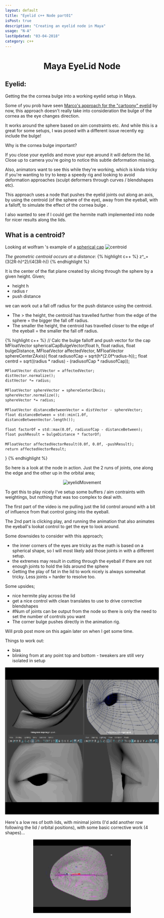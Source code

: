 ```yaml
---
layout: default
title: "Eyelid c++ Node part01"
isPost: true
description: "Creating an eyelid node in Maya"
usage: "N-A"
lastUpdated: "03-04-2018"
category: c++
---
```

<center><h1>Maya EyeLid Node</h1></center>
<h2>Eyelid:</h2>
Getting the the cornea bulge into a working eyelid setup in Maya.

Some of you prob have seen <a href="https://vimeo.com/66583205">Marco's approach for the "cartoony" eyelid</a> by now,
this approach doesn't really take into consideration the bulge of the cornea as the eye changes direction.

It works around the sphere based on aim constraints etc. And while this is a great for some setups,
I was posed with a different issue recently eg: include the bulge!

Why is the cornea bulge important?

If you close your eyelids and move your eye around it will deform the lid. Close up to
camera you're going to notice this subtle deformation missing.

Also, animators want to see this while they're working, which is kinda tricky if you're wanting to try to keep a speedy
rig and looking to avoid deformation approaches (sculpt deformers through curves / blendshapes etc).

This approach uses a node that pushes the eyelid joints out along an axis, by
using the centroid (of the sphere of the eye), away from the eyeball, with a falloff,
to simulate the effect of the cornea bulge .

I also wanted to see if I could get the hermite math implemented into node for nicer results along the lids.

<h2>What is a centroid?</h2>
Looking at wolfram 's example of a <a href="http://mathworld.wolfram.com/SphericalCap.html">spherical cap</a>

<img src="http://mathworld.wolfram.com/images/eps-gif/SphericalCap_1001.gif" alt="centroid">


<i>The geometric centroid occurs at a distance</i>:
{% highlight c++ %}
z^_=(3(2R-h)^2)/(4(3R-h))
{% endhighlight %}

It is the center of the flat plane created by slicing through the sphere by a given height.
Given;

- height h
- radius r
- push distance

we can work out a fall off radius for the push distance using the centroid.

- The > the height, the centroid has travelled further from the edge of the sphere = the bigger the fall off radius.
- The smaller the height, the centroid has travelled closer to the edge of the eyeball = the smaller the fall off radius.



{% highlight c++ %}
// Calc the bulge falloff and push vector for the cap
MFloatVector sphericalCapBulgeVector(float h, float radius, float bulgeDistance, MFloatVector affectedVector, MFloatVector sphereCenterZAxis){
	float radiusofCap = sqrt(h*(2.0f*radius-h));;
	float centrd = sqrt((radius * radius) - (radiusofCap * radiusofCap));

	MFloatVector distVector = affectedVector;
	distVector.normalize();
	distVector *= radius;

	MFloatVector sphereVector = sphereCenterZAxis;
	sphereVector.normalize();
	sphereVector *= radius;

	MFloatVector distanceBetweenVector = distVector - sphereVector;
	float distanceBetween = std::min(1.0f, distanceBetweenVector.length());

	float factorOf = std::max(0.0f, radiusofCap - distanceBetween);
	float pushResult = bulgeDistance * factorOf;

	MFloatVector affectedVectorResult(0.0f, 0.0f, -pushResult);
	return affectedVectorResult;
}
{% endhighlight %}


So here is a look at the node in action. Just the 2 runs of joints, one along the edge and the other up in the orbital area;
<center><img src="/assets/examples/eyelidTest01.gif" width="640" height="480" alt="eyelidMovement"></center>


To get this to play nicely I've setup some buffers / aim contraints with weightings, but nothing that was too complex
to deal with.


The first part of the video is me pulling just the lid control around with a bit of influence from that control going into the eyeball.


The 2nd part is clicking play, and running the animation that also animates the eyeball's lookat control to get the eye
to look around.


Some downsides to consider with this approach;


- the inner corners of the eyes are tricky as the math is based on a spherical shape, so I will most likely add
those joints in with a different setup.
- the extremes may result in cutting through the eyeball if there are not enough joints to hold the lids around
the sphere
- Getting the play of fat in the lid to work nicely is always somewhat tricky. Less joints = harder to resolve too.

Some upsides;

- nice hermite play across the lid
- get a nice control with clean translates to use to drive corrective blendshapes
- #Num of joints can be output from the node so there is only the need to set the number of controls you want
- The corner bulge pushes directly in the animation rig.

Will prob post more on this again later on when I get some time.

Things to work out:
- bias
- blinking from at any point top and bottom - tweakers are still very isolated in setup

<center><img src="/assets/examples/eyelidTest02.gif" width="640" height="480" alt="eyelidMovement"></center>

Here's a low res of both lids, with minimal joints (I'd add another row following the lid / orbital positions),
with some basic corrective work (4 shapes)...
<center><img src="/assets/examples/bothLids.gif" width="320" height="240" alt="eyelidMovement"></center>


